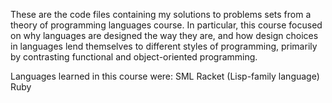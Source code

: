 These are the code files containing my solutions to problems sets from a theory of programming languages course. In particular, this course focused on why languages are
designed the way they are, and how design choices in languages lend themselves to different styles of programming, primarily by contrasting functional and object-oriented programming.

Languages learned in this course were:
SML
Racket (Lisp-family language)
Ruby
